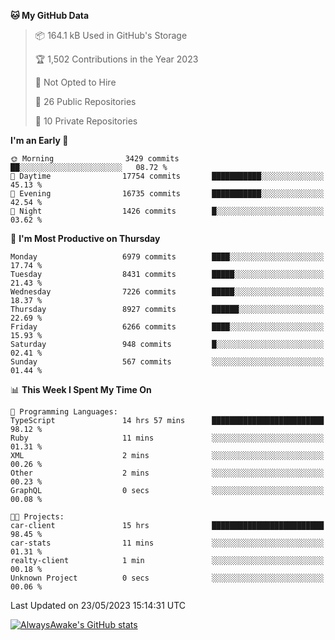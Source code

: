<!--START_SECTION:waka-->
**🐱 My GitHub Data** 

> 📦 164.1 kB Used in GitHub's Storage 
 > 
> 🏆 1,502 Contributions in the Year 2023
 > 
> 🚫 Not Opted to Hire
 > 
> 📜 26 Public Repositories 
 > 
> 🔑 10 Private Repositories 
 > 
**I'm an Early 🐤** 

```text
🌞 Morning                3429 commits        ██░░░░░░░░░░░░░░░░░░░░░░░   08.72 % 
🌆 Daytime                17754 commits       ███████████░░░░░░░░░░░░░░   45.13 % 
🌃 Evening                16735 commits       ███████████░░░░░░░░░░░░░░   42.54 % 
🌙 Night                  1426 commits        █░░░░░░░░░░░░░░░░░░░░░░░░   03.62 % 
```
📅 **I'm Most Productive on Thursday** 

```text
Monday                   6979 commits        ████░░░░░░░░░░░░░░░░░░░░░   17.74 % 
Tuesday                  8431 commits        █████░░░░░░░░░░░░░░░░░░░░   21.43 % 
Wednesday                7226 commits        █████░░░░░░░░░░░░░░░░░░░░   18.37 % 
Thursday                 8927 commits        ██████░░░░░░░░░░░░░░░░░░░   22.69 % 
Friday                   6266 commits        ████░░░░░░░░░░░░░░░░░░░░░   15.93 % 
Saturday                 948 commits         █░░░░░░░░░░░░░░░░░░░░░░░░   02.41 % 
Sunday                   567 commits         ░░░░░░░░░░░░░░░░░░░░░░░░░   01.44 % 
```


📊 **This Week I Spent My Time On** 

```text
💬 Programming Languages: 
TypeScript               14 hrs 57 mins      █████████████████████████   98.12 % 
Ruby                     11 mins             ░░░░░░░░░░░░░░░░░░░░░░░░░   01.31 % 
XML                      2 mins              ░░░░░░░░░░░░░░░░░░░░░░░░░   00.26 % 
Other                    2 mins              ░░░░░░░░░░░░░░░░░░░░░░░░░   00.23 % 
GraphQL                  0 secs              ░░░░░░░░░░░░░░░░░░░░░░░░░   00.08 % 

🐱‍💻 Projects: 
car-client               15 hrs              █████████████████████████   98.45 % 
car-stats                11 mins             ░░░░░░░░░░░░░░░░░░░░░░░░░   01.31 % 
realty-client            1 min               ░░░░░░░░░░░░░░░░░░░░░░░░░   00.18 % 
Unknown Project          0 secs              ░░░░░░░░░░░░░░░░░░░░░░░░░   00.06 % 
```


 Last Updated on 23/05/2023 15:14:31 UTC
<!--END_SECTION:waka-->

[![AlwaysAwake's GitHub stats](https://github-readme-stats.vercel.app/api?username=AlwaysAwake&show_icons=true&theme=github_dark&count_private=true)](https://github.com/AlwaysAwake/AlwaysAwake)

